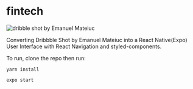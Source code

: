 # fintech

![dribble shot by Emanuel Mateiuc](https://cdn.dribbble.com/users/1598667/screenshots/15823784/media/b87260ada844df40beeef23e14ddcdce.png?compress=1&resize=1600x1200)

Converting Dribbble Shot by Emanuel Mateiuc into a React Native(Expo) User Interface with React Navigation and styled-components.


To run, clone the repo then run:

`yarn install`

`expo start`
